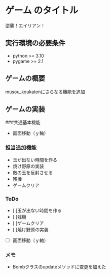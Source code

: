 # ゲーム のタイトル
逆襲！エイリアン！

## 実行環境の必要条件
* python >= 3.10
* pygame >= 2.1

## ゲームの概要
musou_koukatonにさらなる機能を追加

## ゲームの実装
###共通基本機能
* 画面移動（ｙ軸）

### 担当追加機能
* 玉が出ない時間を作る
* 焼け野原の実装
* 敵の玉を反射させる
* 残機
* ゲームクリア

### ToDo
- [ ]玉が出ない時間を作る
- [ ]残機
- [ ]ゲームクリア
- [ ]焼け野原の実装
- [ ] 画面移動（ｙ軸）

### メモ
* Bombクラスのupdateメソッドに変更を加えた
